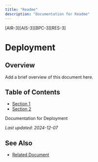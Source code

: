```yaml
---
title: "Readme"
description: "Documentation for Readme"
---
```


[AIR-3][AIS-3][BPC-3][RES-3]


<!-- markdownlint-disable MD013 line-length -->

# Deployment

## Overview

Add a brief overview of this document here.

## Table of Contents

- [Section 1](#section-1)
- [Section 2](#section-2)


Documentation for Deployment

*Last updated: 2024-12-07*

## See Also

- [Related Document](#related-document)

